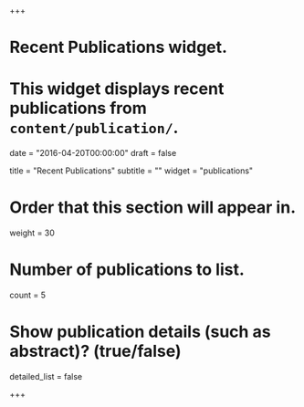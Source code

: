 +++
# Recent Publications widget.
# This widget displays recent publications from `content/publication/`.

date = "2016-04-20T00:00:00"
draft = false

title = "Recent Publications"
subtitle = ""
widget = "publications"

# Order that this section will appear in.
weight = 30

# Number of publications to list.
count = 5

# Show publication details (such as abstract)? (true/false)
detailed_list = false

+++

